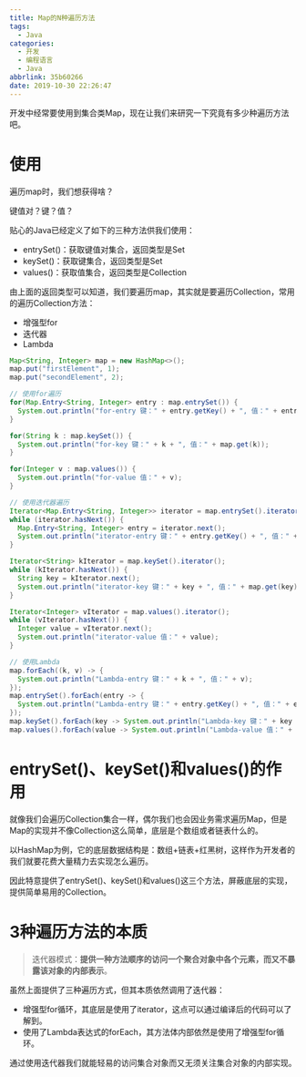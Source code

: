 ```yaml
---
title: Map的N种遍历方法
tags:
  - Java
categories:
  - 开发
  - 编程语言
  - Java
abbrlink: 35b60266
date: 2019-10-30 22:26:47
---
```


开发中经常要使用到集合类Map，现在让我们来研究一下究竟有多少种遍历方法吧。

<!-- more -->

# 使用

遍历map时，我们想获得啥？

键值对？键？值？

贴心的Java已经定义了如下的三种方法供我们使用：

* entrySet()：获取键值对集合，返回类型是Set
* keySet()：获取键集合，返回类型是Set
* values()：获取值集合，返回类型是Collection

由上面的返回类型可以知道，我们要遍历map，其实就是要遍历Collection，常用的遍历Collection方法：

* 增强型for
* 迭代器
* Lambda

``` java
Map<String, Integer> map = new HashMap<>();
map.put("firstElement", 1);
map.put("secondElement", 2);

// 使用for遍历
for(Map.Entry<String, Integer> entry : map.entrySet()) {
  System.out.println("for-entry 键：" + entry.getKey() + ", 值：" + entry.getValue());
}

for(String k : map.keySet()) {
  System.out.println("for-key 键：" + k + ", 值：" + map.get(k));
}

for(Integer v : map.values()) {
  System.out.println("for-value 值：" + v);
}

// 使用迭代器遍历
Iterator<Map.Entry<String, Integer>> iterator = map.entrySet().iterator();
while (iterator.hasNext()) {
  Map.Entry<String, Integer> entry = iterator.next();
  System.out.println("iterator-entry 键：" + entry.getKey() + ", 值：" + entry.getValue());
}

Iterator<String> kIterator = map.keySet().iterator();
while (kIterator.hasNext()) {
  String key = kIterator.next();
  System.out.println("iterator-key 键：" + key + ", 值：" + map.get(key));
}

Iterator<Integer> vIterator = map.values().iterator();
while (vIterator.hasNext()) {
  Integer value = vIterator.next();
  System.out.println("iterator-value 值：" + value);
}

// 使用Lambda
map.forEach((k, v) -> {
  System.out.println("Lambda-entry 键：" + k + ", 值：" + v);
});
map.entrySet().forEach(entry -> {
  System.out.println("Lambda-entry 键：" + entry.getKey() + ", 值：" + entry.getValue());
});
map.keySet().forEach(key -> System.out.println("Lambda-key 键：" + key + ", 值：" + map.get(key)));
map.values().forEach(value -> System.out.println("Lambda-value 值：" + value));
```

# entrySet()、keySet()和values()的作用

就像我们会遍历Collection集合一样，偶尔我们也会因业务需求遍历Map，但是Map的实现并不像Collection这么简单，底层是个数组或者链表什么的。

以HashMap为例，它的底层数据结构是：数组+链表+红黑树，这样作为开发者的我们就要花费大量精力去实现怎么遍历。

因此特意提供了entrySet()、keySet()和values()这三个方法，屏蔽底层的实现，提供简单易用的Collection。

# 3种遍历方法的本质

> 迭代器模式：**提供一种方法顺序的访问一个聚合对象中各个元素，而又不暴露该对象的内部表示**。

虽然上面提供了三种遍历方式，但其本质依然调用了迭代器：

* 增强型for循环，其底层是使用了iterator，这点可以通过编译后的代码可以了解到。
* 使用了Lambda表达式的forEach，其方法体内部依然是使用了增强型for循环。

通过使用迭代器我们就能轻易的访问集合对象而又无须关注集合对象的内部实现。
